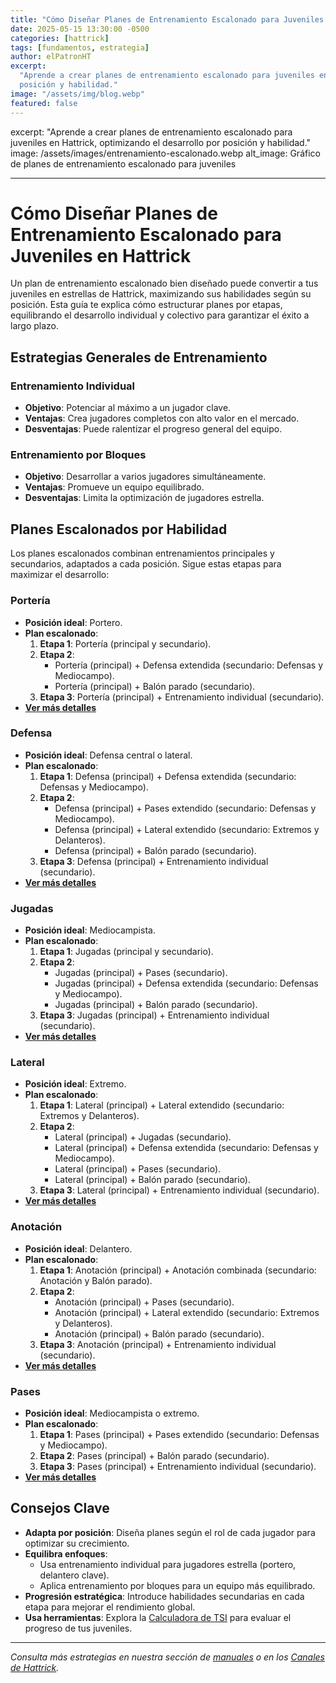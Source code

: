 ```yaml
---
title: "Cómo Diseñar Planes de Entrenamiento Escalonado para Juveniles en Hattrick"
date: 2025-05-15 13:30:00 -0500
categories: [hattrick]
tags: [fundamentos, estrategia]
author: elPatronHT
excerpt:
  "Aprende a crear planes de entrenamiento escalonado para juveniles en Hattrick, optimizando el desarrollo por
  posición y habilidad."
image: "/assets/img/blog.webp"
featured: false
---
```


excerpt: "Aprende a crear planes de entrenamiento escalonado para juveniles en Hattrick, optimizando el desarrollo por
posición y habilidad." image: /assets/images/entrenamiento-escalonado.webp alt_image: Gráfico de planes de entrenamiento
escalonado para juveniles

---

# Cómo Diseñar Planes de Entrenamiento Escalonado para Juveniles en Hattrick

Un plan de entrenamiento escalonado bien diseñado puede convertir a tus juveniles en estrellas de Hattrick, maximizando
sus habilidades según su posición. Esta guía te explica cómo estructurar planes por etapas, equilibrando el desarrollo
individual y colectivo para garantizar el éxito a largo plazo.

## Estrategias Generales de Entrenamiento

### Entrenamiento Individual

- **Objetivo**: Potenciar al máximo a un jugador clave.
- **Ventajas**: Crea jugadores completos con alto valor en el mercado.
- **Desventajas**: Puede ralentizar el progreso general del equipo.

### Entrenamiento por Bloques

- **Objetivo**: Desarrollar a varios jugadores simultáneamente.
- **Ventajas**: Promueve un equipo equilibrado.
- **Desventajas**: Limita la optimización de jugadores estrella.

## Planes Escalonados por Habilidad

Los planes escalonados combinan entrenamientos principales y secundarios, adaptados a cada posición. Sigue estas etapas
para maximizar el desarrollo:

### Portería

- **Posición ideal**: Portero.
- **Plan escalonado**:
  1.  **Etapa 1**: Portería (principal y secundario).
  2.  **Etapa 2**:
      - Portería (principal) + Defensa extendida (secundario: Defensas y Mediocampo).
      - Portería (principal) + Balón parado (secundario).
  3.  **Etapa 3**: Portería (principal) + Entrenamiento individual (secundario).
- **[Ver más detalles](https://bit.ly/41Zc2wG)**

### Defensa

- **Posición ideal**: Defensa central o lateral.
- **Plan escalonado**:
  1.  **Etapa 1**: Defensa (principal) + Defensa extendida (secundario: Defensas y Mediocampo).
  2.  **Etapa 2**:
      - Defensa (principal) + Pases extendido (secundario: Defensas y Mediocampo).
      - Defensa (principal) + Lateral extendido (secundario: Extremos y Delanteros).
      - Defensa (principal) + Balón parado (secundario).
  3.  **Etapa 3**: Defensa (principal) + Entrenamiento individual (secundario).
- **[Ver más detalles](https://bit.ly/425O4ju)**

### Jugadas

- **Posición ideal**: Mediocampista.
- **Plan escalonado**:
  1.  **Etapa 1**: Jugadas (principal y secundario).
  2.  **Etapa 2**:
      - Jugadas (principal) + Pases (secundario).
      - Jugadas (principal) + Defensa extendida (secundario: Defensas y Mediocampo).
      - Jugadas (principal) + Balón parado (secundario).
  3.  **Etapa 3**: Jugadas (principal) + Entrenamiento individual (secundario).
- **[Ver más detalles](https://bit.ly/3MqfgUf)**

### Lateral

- **Posición ideal**: Extremo.
- **Plan escalonado**:
  1.  **Etapa 1**: Lateral (principal) + Lateral extendido (secundario: Extremos y Delanteros).
  2.  **Etapa 2**:
      - Lateral (principal) + Jugadas (secundario).
      - Lateral (principal) + Defensa extendida (secundario: Defensas y Mediocampo).
      - Lateral (principal) + Pases (secundario).
      - Lateral (principal) + Balón parado (secundario).
  3.  **Etapa 3**: Lateral (principal) + Entrenamiento individual (secundario).
- **[Ver más detalles](https://bit.ly/42SaJki)**

### Anotación

- **Posición ideal**: Delantero.
- **Plan escalonado**:
  1.  **Etapa 1**: Anotación (principal) + Anotación combinada (secundario: Anotación y Balón parado).
  2.  **Etapa 2**:
      - Anotación (principal) + Pases (secundario).
      - Anotación (principal) + Lateral extendido (secundario: Extremos y Delanteros).
      - Anotación (principal) + Balón parado (secundario).
  3.  **Etapa 3**: Anotación (principal) + Entrenamiento individual (secundario).
- **[Ver más detalles](https://bit.ly/425O4ju)**

### Pases

- **Posición ideal**: Mediocampista o extremo.
- **Plan escalonado**:
  1.  **Etapa 1**: Pases (principal) + Pases extendido (secundario: Defensas y Mediocampo).
  2.  **Etapa 2**: Pases (principal) + Balón parado (secundario).
  3.  **Etapa 3**: Pases (principal) + Entrenamiento individual (secundario).
- **[Ver más detalles](https://bit.ly/3Ow0zlg)**

## Consejos Clave

- **Adapta por posición**: Diseña planes según el rol de cada jugador para optimizar su crecimiento.
- **Equilibra enfoques**:
  - Usa entrenamiento individual para jugadores estrella (portero, delantero clave).
  - Aplica entrenamiento por bloques para un equipo más equilibrado.
- **Progresión estratégica**: Introduce habilidades secundarias en cada etapa para mejorar el rendimiento global.
- **Usa herramientas**: Explora la [Calculadora de TSI](https://hattrick.chechesa.com/es) para evaluar el progreso de
  tus juveniles.

---

_Consulta más estrategias en nuestra sección de [manuales](/manual/) o en los
[Canales de Hattrick](https://bit.ly/460s7W5)._
